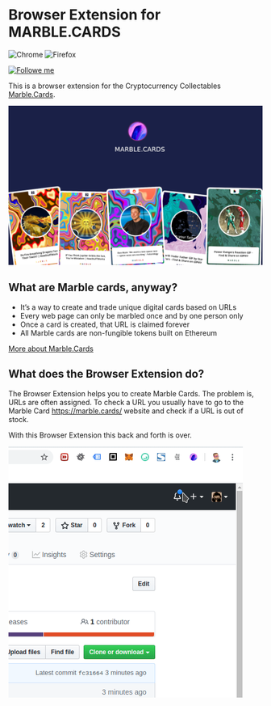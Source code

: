 Browser Extension for MARBLE.CARDS
======

![Chrome](https://img.shields.io/static/v1?label=compatible%20with&message=Chrome&color=orange)
![Firefox](https://img.shields.io/static/v1?label=compatible%20with&message=Firefox&color=orange)

[
![Followe me](https://img.shields.io/static/v1?label=&message=Follow%20me&color=blue)
](https://twitter.com/de_henne)

This is a browser extension for the Cryptocurrency Collectables [Marble.Cards](https://marble.cards/).

![Preview](preview/store-01.png)

What are Marble cards, anyway?
------

- It’s a way to create and trade unique digital cards based on URLs
- Every web page can only be marbled once and by one person only
- Once a card is created, that URL is claimed forever
- All Marble cards are non-fungible tokens built on Ethereum

[More about Marble.Cards](https://marble.cards/)

What does the Browser Extension do?
------

The Browser Extension helps you to create Marble Cards. The problem is, URLs are often assigned.
To check a URL you usually have to go to the Marble Card https://marble.cards/ website and check if a URL is out of stock.

With this Browser Extension this back and forth is over.

![Preview](preview/preview.gif)

